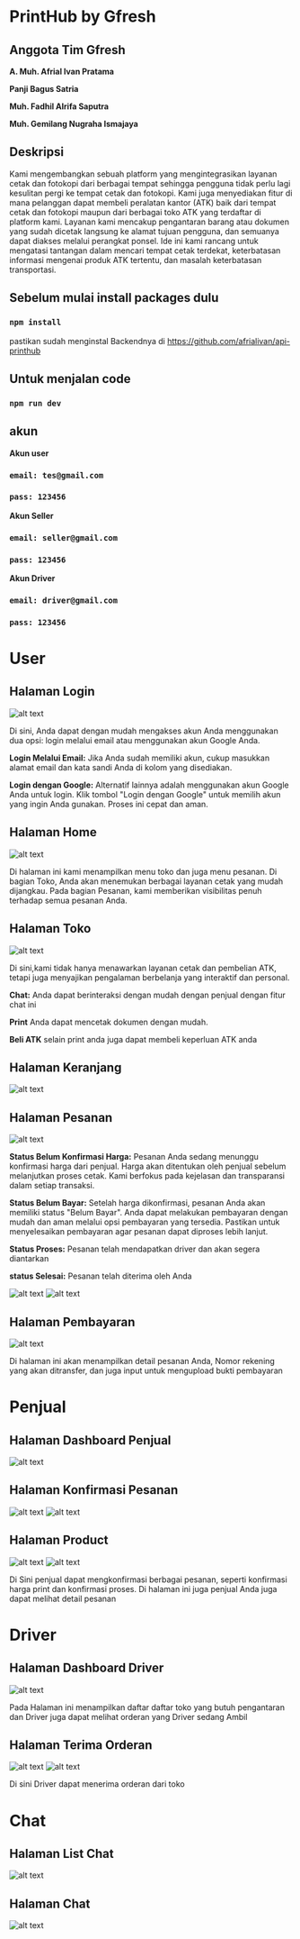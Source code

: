# PrintHub by Gfresh

## Anggota Tim Gfresh

**A. Muh. Afrial Ivan Pratama**

**Panji Bagus Satria**

**Muh. Fadhil Alrifa Saputra**

**Muh. Gemilang Nugraha Ismajaya**

## Deskripsi

Kami mengembangkan sebuah platform yang mengintegrasikan layanan cetak dan fotokopi dari berbagai tempat sehingga pengguna tidak perlu lagi kesulitan pergi ke tempat cetak dan fotokopi. Kami juga menyediakan fitur di mana pelanggan dapat membeli peralatan kantor (ATK) baik dari tempat cetak dan fotokopi maupun dari berbagai toko ATK yang terdaftar di platform kami. Layanan kami mencakup pengantaran barang atau dokumen yang sudah dicetak langsung ke alamat tujuan pengguna, dan semuanya dapat diakses melalui perangkat ponsel. Ide ini kami rancang untuk mengatasi tantangan dalam mencari tempat cetak terdekat, keterbatasan informasi mengenai produk ATK tertentu, dan masalah keterbatasan transportasi.


## Sebelum mulai install packages dulu
### `npm install`

pastikan sudah menginstal Backendnya di
https://github.com/afrialivan/api-printhub

## Untuk menjalan code
### `npm run dev`

## akun

**Akun user**
### `email: tes@gmail.com`
### `pass: 123456`

**Akun Seller**
### `email: seller@gmail.com`
### `pass: 123456`

**Akun Driver**
### `email: driver@gmail.com`
### `pass: 123456`

# User

## Halaman Login
![alt text](https://github.com/afrialivan/printhub/blob/main/public/login.png?raw=true)

Di sini, Anda dapat dengan mudah mengakses akun Anda menggunakan dua opsi: login melalui email atau menggunakan akun Google Anda.

**Login Melalui Email:**
Jika Anda sudah memiliki akun, cukup masukkan alamat email dan kata sandi Anda di kolom yang disediakan.

**Login dengan Google:**
Alternatif lainnya adalah menggunakan akun Google Anda untuk login. Klik tombol "Login dengan Google" untuk memilih akun yang ingin Anda gunakan. Proses ini cepat dan aman.

## Halaman Home
![alt text](https://github.com/afrialivan/printhub/blob/main/public/home.png?raw=true)

Di halaman ini kami menampilkan menu toko dan juga menu pesanan. Di bagian Toko, Anda akan menemukan berbagai layanan cetak yang mudah dijangkau. Pada bagian Pesanan, kami memberikan visibilitas penuh terhadap semua pesanan Anda.

## Halaman Toko
![alt text](https://github.com/afrialivan/printhub/blob/main/public/toko.png?raw=true)

Di sini,kami tidak hanya menawarkan layanan cetak dan pembelian ATK, tetapi juga menyajikan pengalaman berbelanja yang interaktif dan personal.

**Chat:**
Anda dapat berinteraksi dengan mudah dengan penjual dengan fitur chat ini

**Print**
Anda dapat mencetak dokumen dengan mudah.

**Beli ATK**
selain print anda juga dapat membeli keperluan ATK anda

## Halaman Keranjang
![alt text](https://github.com/afrialivan/printhub/blob/main/public/keranjang.png?raw=true)


## Halaman Pesanan
![alt text](https://github.com/afrialivan/printhub/blob/main/public/pesanan.png?raw=true)

**Status Belum Konfirmasi Harga:**
Pesanan Anda sedang menunggu konfirmasi harga dari penjual. Harga akan ditentukan oleh penjual sebelum melanjutkan proses cetak. Kami berfokus pada kejelasan dan transparansi dalam setiap transaksi.

**Status Belum Bayar:**
Setelah harga dikonfirmasi, pesanan Anda akan memiliki status "Belum Bayar". Anda dapat melakukan pembayaran dengan mudah dan aman melalui opsi pembayaran yang tersedia. Pastikan untuk menyelesaikan pembayaran agar pesanan dapat diproses lebih lanjut.

**Status Proses:**
Pesanan telah mendapatkan driver dan akan segera diantarkan

**status Selesai:**
Pesanan telah diterima oleh Anda

![alt text](https://github.com/afrialivan/printhub/blob/main/public/pesananDetail.png?raw=true)
![alt text](https://github.com/afrialivan/printhub/blob/main/public/pesananSelesai.png?raw=true)


## Halaman Pembayaran
![alt text](https://github.com/afrialivan/printhub/blob/main/public/halamanPembayaran.png?raw=true)

Di halaman ini akan menampilkan detail pesanan Anda, Nomor rekening yang akan ditransfer, dan juga input untuk mengupload bukti pembayaran

# Penjual

## Halaman Dashboard Penjual
![alt text](https://github.com/afrialivan/printhub/blob/main/public/dashboardSeller.png?raw=true)

## Halaman Konfirmasi Pesanan
![alt text](https://github.com/afrialivan/printhub/blob/main/public/pesananSeller.png?raw=true)
![alt text](https://github.com/afrialivan/printhub/blob/main/public/konfirmasiHarga.png?raw=true)

## Halaman Product
![alt text](https://github.com/afrialivan/printhub/blob/main/public/product.png?raw=true)
![alt text](https://github.com/afrialivan/printhub/blob/main/public/tambahProduct.png?raw=true)

Di Sini penjual dapat mengkonfirmasi berbagai pesanan, seperti konfirmasi harga print dan konfirmasi proses. Di halaman ini juga penjual Anda juga dapat melihat detail pesanan

# Driver

## Halaman Dashboard Driver
![alt text](https://github.com/afrialivan/printhub/blob/main/public/dashboadDriver.png?raw=true)

Pada Halaman ini menampilkan daftar daftar toko yang butuh pengantaran dan Driver juga dapat melihat orderan yang Driver sedang Ambil

## Halaman Terima Orderan
![alt text](https://github.com/afrialivan/printhub/blob/main/public/driverDetail.png?raw=true)
![alt text](https://github.com/afrialivan/printhub/blob/main/public/driverDetail2.png?raw=true)

Di sini Driver dapat menerima orderan dari toko

# Chat

## Halaman List Chat
![alt text](https://github.com/afrialivan/printhub/blob/main/public/chatSeller.png?raw=true)


## Halaman Chat
![alt text](https://github.com/afrialivan/printhub/blob/main/public/chat.png?raw=true)
